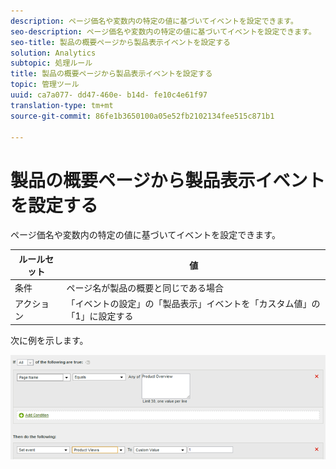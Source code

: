 ```yaml
---
description: ページ価名や変数内の特定の値に基づいてイベントを設定できます。
seo-description: ページ価名や変数内の特定の値に基づいてイベントを設定できます。
seo-title: 製品の概要ページから製品表示イベントを設定する
solution: Analytics
subtopic: 処理ルール
title: 製品の概要ページから製品表示イベントを設定する
topic: 管理ツール
uuid: ca7a077- dd47-460e- b14d- fe10c4e61f97
translation-type: tm+mt
source-git-commit: 86fe1b3650100a05e52fb2102134fee515c871b1

---
```



# 製品の概要ページから製品表示イベントを設定する

ページ価名や変数内の特定の値に基づいてイベントを設定できます。

| ルールセット | 値 |
|---|---|
| 条件 | ページ名が製品の概要と同じである場合 |
| アクション | 「イベントの設定」の「製品表示」イベントを「カスタム値」の「1」に設定する |

次に例を示します。

![](assets/set-product-view-event.png)

